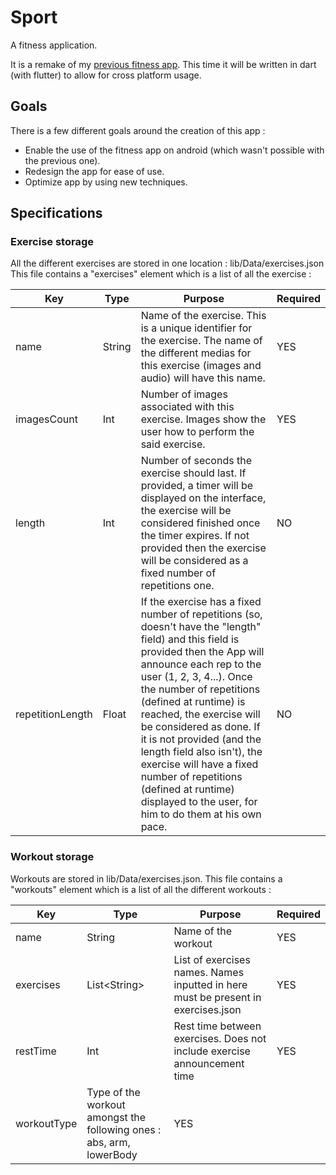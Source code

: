 # Sport

A fitness application. 

It is a remake of my [previous fitness app](https://github.com/PngHash-Titouan/Sport). This time it will be written in dart (with flutter) to allow for cross platform usage.

## Goals

There is a few different goals around the creation of this app :

- Enable the use of the fitness app on android (which wasn't possible with the previous one).
- Redesign the app for ease of use.
- Optimize app by using new techniques.

## Specifications

### Exercise storage

All the different exercises are stored in one location : lib/Data/exercises.json
This file contains a "exercises" element which is a list of all the exercise :

|Key|Type|Purpose|Required|
|--|--|--|--|
|name|String|Name of the exercise. This is a unique identifier for the exercise. The name of the different medias for this exercise (images and audio) will have this name.|YES|
|imagesCount|Int|Number of images associated with this exercise. Images show the user how to perform the said exercise.|YES|
|length|Int|Number of seconds the exercise should last. If provided, a timer will be displayed on the interface, the exercise will be considered finished once the timer expires. If not provided then the exercise will be considered as a fixed number of repetitions one.|NO|
|repetitionLength|Float|If the exercise has a fixed number of repetitions (so, doesn't have the "length" field) and this field is provided then the App will announce each rep to the user (1, 2, 3, 4...). Once the number of repetitions (defined at runtime) is reached, the exercise will be considered as done. If it is not provided (and the length field also isn't), the exercise will have a fixed number of repetitions (defined at runtime) displayed to the user, for him to do them at his own pace.|NO|

### Workout storage

Workouts are stored in lib/Data/exercises.json. 
This file contains a "workouts" element which is a list of all the different workouts :

|Key|Type|Purpose|Required
|--|--|--|--|
|name|String|Name of the workout|YES
|exercises|List\<String\>|List of exercises names. Names inputted in here must be present in exercises.json|YES
|restTime|Int|Rest time between exercises. Does not include exercise announcement time|YES
|workoutType|Type of the workout amongst the following ones : abs, arm, lowerBody |YES
